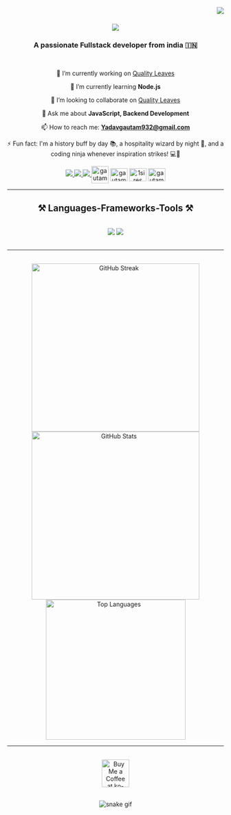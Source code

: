 <img align="right" src="https://visitor-badge.laobi.icu/badge?page_id=gautamyadavasam.gautamyadavasam" />

<h1 align="center">
    <img src="https://readme-typing-svg.herokuapp.com/?font=Righteous&size=35&center=true&vCenter=true&width=500&height=70&duration=4000&lines=Hi+There!+👋;+I'm+Gautam+yadav!;" />
</h1>

<h3 align="center">A passionate Fullstack developer from india 🇮🇳</h3>

<br/>

<div align="center">

   🔭 I’m currently working on [Quality Leaves](https://github.com/gautamyadavasam/QUALITY-LEAVE)
   
   🌱 I’m currently learning **Node.js**
   
   👯 I’m looking to collaborate on [Quality Leaves](https://github.com/gautamyadavasam/QUALITY-LEAVE)
   
   💬 Ask me about **JavaScript, Backend Development**
   
   📫 How to reach me: **Yadavgautam932@gmail.com**
   
   ⚡ Fun fact: I'm a history buff by day 📚, a hospitality wizard by night 🏨, and a coding ninja whenever inspiration strikes! 💻🌟

 </div>
 
<div align="center"> 
  <a href="yadavgautam932@gmail.com">
    <img src="https://img.shields.io/badge/Gmail-333333?style=for-the-badge&logo=gmail&logoColor=red" />
  </a>
  <a href="https://twitter.com/dekchit" target="_blank">
    <img src="https://img.shields.io/badge/LinkedIn-0077B5?style=for-the-badge&logo=linkedin&logoColor=white" target="_blank" />
  </a>
  <a href="https://github.com/gautamyadavasam" target="_blank">
     <img src="https://img.shields.io/badge/Portfolio-FF5722?style=for-the-badge&logo=todoist&logoColor=white" target="_blank" /> <!-- sqlite, safari, google-chrome are other good icon options -->
  </a>
    <a href="https://stackoverflow.com/users/gautamyadavasam" target="blank"><img align="center" src="https://raw.githubusercontent.com/rahuldkjain/github-profile-readme-generator/master/src/images/icons/Social/stack-overflow.svg" alt="gautamyadavasam"style=for-the-badge&logo=todoist&logoColor=white" target="_blank height="30" width="40" /></a>
<a href="https://fb.com/gautamyadavzz123" target="blank"><img align="center" src="https://raw.githubusercontent.com/rahuldkjain/github-profile-readme-generator/master/src/images/icons/Social/facebook.svg" alt="gautamyadavzz123" height="30" width="40" /></a>
<a href="https://instagram.com/1sires" target="blank"><img align="center" src="https://raw.githubusercontent.com/rahuldkjain/github-profile-readme-generator/master/src/images/icons/Social/instagram.svg" alt="1sires" height="30" width="40" /></a>
<a href="https://auth.geeksforgeeks.org/user/gautamyadavasam" target="blank"><img align="center" src="https://raw.githubusercontent.com/rahuldkjain/github-profile-readme-generator/master/src/images/icons/Social/geeks-for-geeks.svg" alt="gautamyadavasam" height="30" width="40" /></a>
</div>

 <hr/>
 
<h2 align="center">⚒️ Languages-Frameworks-Tools ⚒️</h2>
<br/>
<div align="center">
    <img src="https://skillicons.dev/icons?i=react,bootstrap,mui,html,css,vscode,github,figma,tailwind,git,r" />
    <img src="https://skillicons.dev/icons?i=nodejs,python,javascript,typescript,express,firebase,mongodb,c,java,nextjs,mysql,flask" /><br>
</div>

<br/>
<hr/>




<div align="center">
  <br>
    
<div align="center">
  <img width=390 src="https://github-readme-streak-stats.herokuapp.com/?user=gautamyadavasam&theme=react&border_radius=10" alt="GitHub Streak" />
  <img width=390 src="https://github-readme-stats.vercel.app/api?username=gautamyadavasam&show_icons=true&locale=en&theme=react&border_radius=10" alt="GitHub Stats" />
<br>

<img width=325 align="center" src="https://github-readme-stats.vercel.app/api/top-langs?username=gautamyadavasam&show_icons=true&locale=en&layout=compact&theme=react&border_radius=10size_weight=0.5&count_weight=0.5&exclude_repo=github-readme-stats" alt="Top Languages" />
</div>




<hr/>

<br/>

<div align="center">
<a href='https://ko-fi.com/V7V4RAK9C' target='_blank'><img height='64' style='border:0px;height:64px;' src='https://storage.ko-fi.com/cdn/kofi1.png?v=3' border='0' alt='Buy Me a Coffee at ko-fi.com' /></a>
</div>

<br/>

![snake gif](https://github.com/YOUR_USERNAME/YOUR_USERNAME/blob/output/github-contribution-grid-snake.gif)

